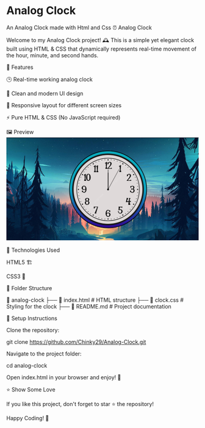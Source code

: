 # Analog Clock
 An Analog Clock made with Html and Css
⏰ Analog Clock

Welcome to my Analog Clock project! 🕰️ This is a simple yet elegant clock built using HTML & CSS that dynamically represents real-time movement of the hour, minute, and second hands.

🎯 Features

🕒 Real-time working analog clock

🎨 Clean and modern UI design

📱 Responsive layout for different screen sizes

⚡ Pure HTML & CSS (No JavaScript required)

🖼️ Preview
![alt text](image.png)

🚀 Technologies Used

HTML5 🏗️

CSS3 🎨

📂 Folder Structure

📁 analog-clock
 ├── 📄 index.html  # HTML structure
 ├── 🎨 clock.css   # Styling for the clock
 ├── 📜 README.md   # Project documentation

🔧 Setup Instructions

Clone the repository:

git clone https://github.com/Chinky29/Analog-Clock.git

Navigate to the project folder:

cd analog-clock

Open index.html in your browser and enjoy! 🎉

⭐ Show Some Love

If you like this project, don't forget to star ⭐ the repository!

Happy Coding! 🚀
